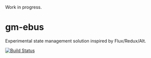 Work in progress.

# gm-ebus
Experimental state management solution inspired by Flux/Redux/Alt.

[![Build Status](https://travis-ci.org/mariangibala/gm-ebus.svg?branch=master)](https://travis-ci.org/mariangibala/gm-ebus)





